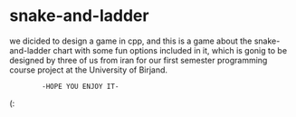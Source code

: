 ﻿# snake-and-ladder
 we dicided to design a game in cpp,
and this is a game about the snake-and-ladder chart with some fun options included in it,
which is gonig to be designed by three of us from iran for our first semester programming course project at the University of Birjand.

			-HOPE YOU ENJOY IT-
(:
